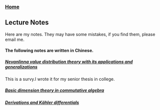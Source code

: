 ### [Home](https://artinkevin.github.io/homepage/)
## Lecture Notes
Here are my notes. They may have some mistakes, if you find them, please email me.

#### The following notes are written in Chinese.
##### **[Nevanlinna value distribution theory with its applications and generalizations](毕业论文1.pdf)** 
This is a survy.I wrote it for my senior thesis in college.
##### **[Basic dimension theory in commutative algebra](dimension%20theory.pdf)** 
##### **[Derivations and Kähler differentials](derivation.pdf)** 
